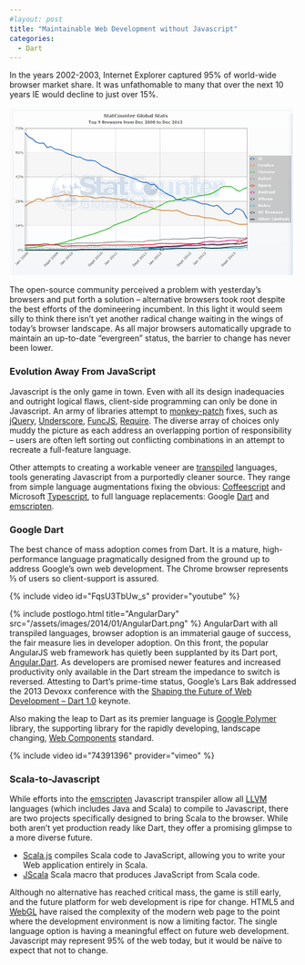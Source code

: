 ```yaml
---
#layout: post
title: "Maintainable Web Development without Javascript"
categories:
  - Dart
---
```


In the years 2002-2003, Internet Explorer captured 95% of world-wide browser market share. It was unfathomable to many that over the next 10 years IE would decline to just over 15%.

![World-Wide 2008 to 2014](/assets/images/2014/01/StatCounter-browser-ww-monthly-200812-201312.jpg)

The open-source community perceived a problem with yesterday’s browsers and put forth a solution – alternative browsers took root despite the best efforts of the domineering incumbent. In this light it would seem silly to think there isn’t yet another radical change waiting in the wings of today’s browser landscape. As all major browsers automatically upgrade to maintain an up-to-date “evergreen” status, the barrier to change has never been lower.

### Evolution Away From JavaScript
Javascript is the only game in town. Even with all its design inadequacies and outright logical flaws, client-side programming can only be done in Javascript. An army of libraries attempt to [monkey-patch](http://en.wikipedia.org/wiki/Monkey-patch) fixes, such as [jQuery](http://jquery.com/), [Underscore](http://underscorejs.org/), [FuncJS](http://funcjs.webege.com/), [Require](http://requirejs.org/). The diverse array of choices only muddy the picture as each address an overlapping portion of responsibility – users are often left sorting out conflicting combinations in an attempt to recreate a full-feature language.

Other attempts to creating a workable veneer are [transpiled](http://en.wikipedia.org/wiki/Transpile) languages, tools generating Javascript from a purportedly cleaner source. They range from simple language augmentations fixing the obvious: [Coffeescript](http://coffeescript.org/) and Microsoft [Typescript](http://www.typescriptlang.org/), to full language replacements: Google [Dart](https://www.dartlang.org/) and [emscripten](https://github.com/kripken/emscripten/wiki).

### Google Dart

The best chance of mass adoption comes from Dart. It is a mature, high-performance language pragmatically designed from the ground up to address Google’s own web development. The Chrome browser represents ⅓ of users so client-support is assured.

{% include video id="FqsU3TbUw_s" provider="youtube" %}

{% include postlogo.html title="AngularDary" src="/assets/images/2014/01/AngularDart.png" %} AngularDart with all transpiled languages, browser adoption is an immaterial gauge of success, the fair measure lies in developer adoption. On this front, the popular AngularJS web framework has quietly been supplanted by its Dart port, [Angular.Dart](https://github.com/angular/angular.dart). As developers are promised newer features and increased productivity only available in the Dart stream the impedance to switch is reversed. Attesting to Dart’s prime-time status, Google’s Lars Bak addressed the 2013 Devoxx conference with the [Shaping the Future of Web Development – Dart 1.0](http://parleys.com/p/52a9897ce4b04354fb7e57d0) keynote.

Also making the leap to Dart as its premier language is [Google Polymer](http://www.polymer-project.org/) library, the supporting library for the rapidly developing, landscape changing, [Web Components](http://stevenskelton.ca/web-components/) standard.

{% include video id="74391396" provider="vimeo" %}

### Scala-to-Javascript

While efforts into the [emscripten](https://github.com/kripken/emscripten/wiki) Javascript transpiler allow all [LLVM](http://en.wikipedia.org/wiki/LLVM) languages (which includes Java and Scala) to compile to Javascript, there are two projects specifically designed to bring Scala to the browser. While both aren’t yet production ready like Dart, they offer a promising glimpse to a more diverse future.

- [Scala.js](http://www.scala-js.org/) compiles Scala code to JavaScript, allowing you to write your Web application entirely in Scala.
- [JScala](https://github.com/nau/jscala) Scala macro that produces JavaScript from Scala code.

Although no alternative has reached critical mass, the game is still early, and the future platform for web development is ripe for change. HTML5 and [WebGL](http://davidwalsh.name/webgl-demo) have raised the complexity of the modern web page to the point where the development environment is now a limiting factor. The single language option is having a meaningful effect on future web development. Javascript may represent 95% of the web today, but it would be naïve to expect that not to change.

